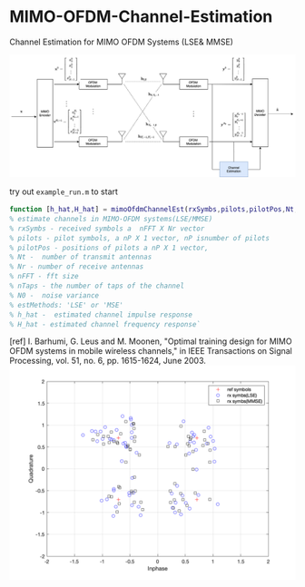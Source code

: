 # MIMO-OFDM-Channel-Estimation
Channel Estimation for MIMO OFDM Systems (LSE&amp; MMSE)

![block-diagram](Aux/block_diagram.png)

try out `example_run.m` to start

```matlab
function [h_hat,H_hat] = mimoOfdmChannelEst(rxSymbs,pilots,pilotPos,Nt,Nr,nFFT,nTaps,N0,estMethods)
% estimate channels in MIMO-OFDM systems(LSE/MMSE)
% rxSymbs - received symbols a  nFFT X Nr vector
% pilots - pilot symbols, a nP X 1 vector, nP isnumber of pilots
% pilotPos - positions of pilots a nP X 1 vector, 
% Nt -  number of transmit antennas
% Nr - number of receive antennas
% nFFT - fft size
% nTaps - the number of taps of the channel
% N0 -  noise variance
% estMethods: 'LSE' or 'MSE'
% h_hat -  estimated channel impulse response
% H_hat - estimated channel frequency response`
```

[ref] I. Barhumi, G. Leus and M. Moonen, 
"Optimal training design for MIMO OFDM systems in mobile wireless channels," 
 in IEEE Transactions on Signal Processing, vol. 51, no. 6, pp. 1615-1624,
June 2003.
![result](Aux/result.png)
